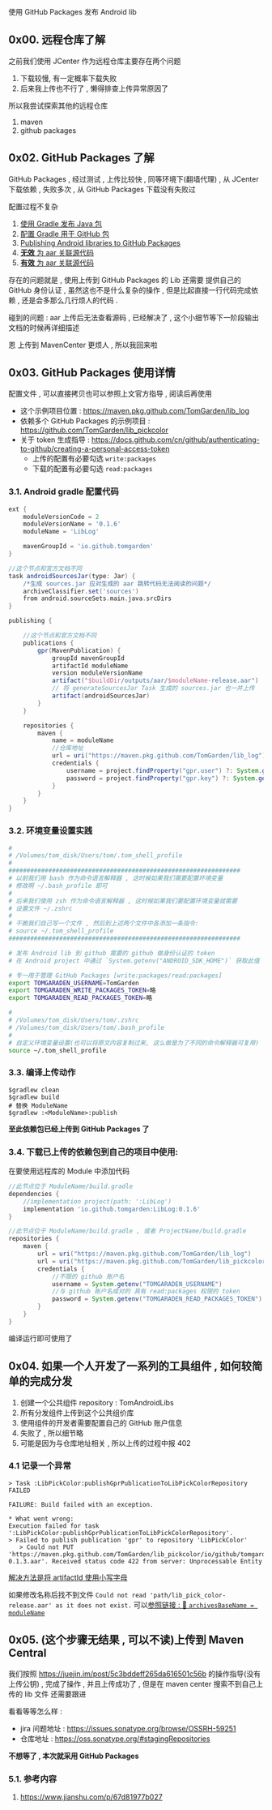 使用 GitHub Packages 发布 Android lib


## 0x00. 远程仓库了解

之前我们使用 JCenter 作为远程仓库主要存在两个问题
1. 下载较慢, 有一定概率下载失败
2. 后来我上传也不行了 , 懒得排查上传异常原因了

所以我尝试探索其他的远程仓库
1. maven
2. github packages


## 0x02. GitHub Packages 了解

GitHub Packages , 经过测试 , 上传比较快 , 同等环境下(翻墙代理) ,
从 JCenter 下载依赖 , 失败多次 ,
从 GitHub Packages 下载没有失败过

配置过程不复杂
1. [使用 Gradle 发布 Java 包](https://docs.github.com/cn/actions/language-and-framework-guides/publishing-java-packages-with-gradle)
2. [配置 Gradle 用于 GitHub 包](https://docs.github.com/cn/packages/using-github-packages-with-your-projects-ecosystem/configuring-gradle-for-use-with-github-packages)
3. [Publishing Android libraries to GitHub Packages](https://proandroiddev.com/publishing-android-libraries-to-the-github-package-registry-part-1-7997be54ea5a)
4. [__无效__ 为 aar 关联源代码](https://kaywu.xyz/2016/05/01/Maven-aar-source/)
5. [__有效__ 为 aar 关联源代码](https://stackoverflow.com/questions/26874498/publish-an-android-library-to-maven-with-aar-and-source-jar)

存在的问题就是 , 使用上传到 GitHub Packages 的 Lib 还需要 提供自己的 GitHub 身份认证 , 
虽然这也不是什么复杂的操作 , 但是比起直接一行代码完成依赖 , 还是会多那么几行烦人的代码 .

碰到的问题 : aar 上传后无法查看源码 , 已经解决了 , 这个小细节等下一阶段输出文档的时候再详细描述

恩 上传到 MavenCenter 更烦人 , 所以我回来啦



## 0x03. GitHub Packages 使用详情

配置文件 , 可以直接拷贝也可以参照上文官方指导 , 阅读后再使用

- 这个示例项目位置 : https://maven.pkg.github.com/TomGarden/lib_log
- 依赖多个 GitHub Packages 的示例项目 : https://github.com/TomGarden/lib_pickcolor
- 关于 token 生成指导 : https://docs.github.com/cn/github/authenticating-to-github/creating-a-personal-access-token
    - 上传的配置有必要勾选 `write:packages`
    - 下载的配置有必要勾选 `read:packages`


### 3.1. Android gradle 配置代码

```Groovy
ext {
    moduleVersionCode = 2
    moduleVersionName = '0.1.6'
    moduleName = 'LibLog'

    mavenGroupId = 'io.github.tomgarden'
}

//这个节点和官方文档不同
task androidSourcesJar(type: Jar) {
    /*生成 sources.jar 应对生成的 aar 跳转代码无法阅读的问题*/
    archiveClassifier.set('sources')
    from android.sourceSets.main.java.srcDirs
}

publishing {

    //这个节点和官方文档不同
    publications {
        gpr(MavenPublication) {
            groupId mavenGroupId
            artifactId moduleName
            version moduleVersionName
            artifact("$buildDir/outputs/aar/$moduleName-release.aar")
            // 将 generateSourcesJar Task 生成的 sources.jar 也一并上传
            artifact(androidSourcesJar)
        }
    }

    repositories {
        maven {
            name = moduleName
            //仓库地址
            url = uri("https://maven.pkg.github.com/TomGarden/lib_log")
            credentials {
                username = project.findProperty("gpr.user") ?: System.getenv("TOMGARADEN_USERNAME")
                password = project.findProperty("gpr.key") ?: System.getenv("PUBLISH_LIB_TO_GITHUB_PACKAGES_TOKEN")
            }
        }
    }
}
```

### 3.2. __环境变量设置实践__

```sh
#
# /Volumes/tom_disk/Users/tom/.tom_shell_profile
#
################################################################
# 以前我们用 bash 作为命令语言解释器 , 这时候如果我们需要配置环境变量
# 修改啊 ~/.bash_profile 即可
#
# 后来我们使用 zsh 作为命令语言解释器 , 这时候如果我们要配置环境变量就需要
# 设置文件 ~/.zshrc
#
# 干脆我们自己写一个文件 , 然后到上述两个文件中各添加一条指令:
# source ~/.tom_shell_profile
################################################################

# 发布 Android lib 到 github 需要的 github 做身份认证的 token
# 在 Android project 中通过 `System.getenv("ANDROID_SDK_HOME")` 获取此值

# 专一用于管理 GitHub Packages [write:packages/read:packages] 
export TOMGARADEN_USERNAME=TomGarden
export TOMGARADEN_WRITE_PACKAGES_TOKEN=略
export TOMGARADEN_READ_PACKAGES_TOKEN=略
```

```sh
#
# /Volumes/tom_disk/Users/tom/.zshrc
# /Volumes/tom_disk/Users/tom/.bash_profile
#
# 自定义环境变量设置(也可以将原文内容复制过来, 这么做是为了不同的命令解释器可复用)
source ~/.tom_shell_profile
```


### 3.3. 编译上传动作

```terminate
$gradlew clean 
$gradlew build
# 替换 ModuleName
$gradlew :<ModuleName>:publish
```

__至此依赖包已经上传到 GitHub Packages 了__

### 3.4. 下载已上传的依赖包到自己的项目中使用:

在要使用远程库的 Module 中添加代码
```Groovy
//此节点位于 ModuleName/build.gradle
dependencies {
    //implementation project(path: ':LibLog')
    implementation 'io.github.tomgarden:LibLog:0.1.6'
}

//此节点位于 ModuleName/build.gradle , 或者 ProjectName/build.gradle
repositories {
    maven {
        url = uri("https://maven.pkg.github.com/TomGarden/lib_log")
        url = uri("https://maven.pkg.github.com/TomGarden/lib_pickcolor")
        credentials {
            //不限的 github 账户名
            username = System.getenv("TOMGARADEN_USERNAME")
            //与 github 账户名成对的 具有 read:packages 权限的 token
            password = System.getenv("TOMGARADEN_READ_PACKAGES_TOKEN")
        }
    }
}
```

编译运行即可使用了





## 0x04. 如果一个人开发了一系列的工具组件 , 如何较简单的完成分发
1. 创建一个公共组件 repository : TomAndroidLibs
2. 所有分发组件上传到这个公共组价库
3. 使用组件的开发者需要配置自己的 GitHub 账户信息
4. 失败了 , 所以细节略
5. 可能是因为与仓库地址相关 , 所以上传的过程中报 402

### 4.1 记录一个异常
```
> Task :LibPickColor:publishGprPublicationToLibPickColorRepository FAILED

FAILURE: Build failed with an exception.

* What went wrong:
Execution failed for task ':LibPickColor:publishGprPublicationToLibPickColorRepository'.
> Failed to publish publication 'gpr' to repository 'LibPickColor'
   > Could not PUT 'https://maven.pkg.github.com/TomGarden/lib_pickcolor/io/github/tomgarden/LibPickColor/0.1.3/LibPickColor-0.1.3.aar'. Received status code 422 from server: Unprocessable Entity
```

[解决方法是将 artifactId 使用小写字母](https://github.community/t/keep-getting-received-status-code-422-from-server-unprocessable-entity/138576)

如果修改名称后找不到文件 `Could not read 'path/lib_pick_color-release.aar' as it does not exist.`
可以[参照链接 :  🔗 `archivesBaseName = moduleName`](https://github.com/TomGarden/lib_log/blob/master/LibLog/publish_github_packages.gradle)


## 0x05. (这个步骤无结果 , 可以不读)上传到 Maven Central

我们按照 https://juejin.im/post/5c3bddeff265da616501c56b 的操作指导(没有上传公钥) ,
完成了操作 , 并且上传成功了 , 但是在 maven center 搜索不到自己上传的 lib 文件
还需要跟进

看看等等怎么样 :
- jira 问题地址 : https://issues.sonatype.org/browse/OSSRH-59251
- 仓库地址 : https://oss.sonatype.org/#stagingRepositories

__不想等了 , 本次就采用 GitHub Packages__

### 5.1. 参考内容
1. https://www.jianshu.com/p/67d81977b027
